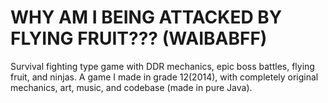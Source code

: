 # WHY AM I BEING ATTACKED BY FLYING FRUIT??? (WAIBABFF)
Survival fighting type game with DDR mechanics, epic boss battles, flying fruit, and ninjas.
A game I made in grade 12(2014), with completely original mechanics, art, music, and codebase (made in pure Java).
